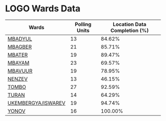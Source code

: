 
# LOGO Wards Data

| Wards | Polling Units | Location Data Completion (%) |
| ---- | ----- | ------- |
| [MBADYUL](./wards/1521-mbadyul) | 13 | 84.62% |
| [MBAGBER](./wards/1522-mbagber) | 21 | 85.71% |
| [MBATER](./wards/1523-mbater) | 19 | 89.47% |
| [MBAYAM](./wards/1524-mbayam) | 23 | 69.57% |
| [MBAVUUR](./wards/1525-mbavuur) | 19 | 78.95% |
| [NENZEV](./wards/1526-nenzev) | 13 | 46.15% |
| [TOMBO](./wards/1527-tombo) | 27 | 92.59% |
| [TURAN](./wards/1528-turan) | 14 | 64.29% |
| [UKEMBERGYA/ISWAREV](./wards/1529-ukembergya/iswarev) | 19 | 94.74% |
| [YONOV](./wards/1530-yonov) | 16 | 100.00% |




